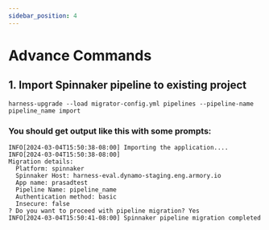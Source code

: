 ```yaml
---
sidebar_position: 4
---
```


# Advance Commands

## 1. Import Spinnaker pipeline to existing project
`
harness-upgrade --load migrator-config.yml pipelines --pipeline-name pipeline_name import
`
### You should get output like this with some prompts:
```shell
INFO[2024-03-04T15:50:38-08:00] Importing the application....
INFO[2024-03-04T15:50:38-08:00]
Migration details:
  Platform: spinnaker
  Spinnaker Host: harness-eval.dynamo-staging.eng.armory.io
  App name: prasadtest
  Pipeline Name: pipeline_name
  Authentication method: basic 
  Insecure: false 
? Do you want to proceed with pipeline migration? Yes
INFO[2024-03-04T15:50:41-08:00] Spinnaker pipeline migration completed
```

